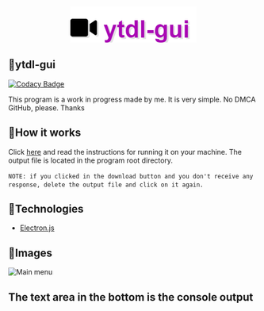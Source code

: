<p align="center">
  <img src="./src/assets/logo.png">
</p>

## 🔨ytdl-gui

[![Codacy Badge](https://api.codacy.com/project/badge/Grade/65650a48253a47e58e68ad59beaa0eb2)](https://app.codacy.com/gh/ytdl-gui/ytdl-gui?utm_source=github.com&utm_medium=referral&utm_content=ytdl-gui/ytdl-gui&utm_campaign=Badge_Grade)

This program is a work in progress made by me. It is very simple.
No DMCA GitHub, please. Thanks

## 🌠How it works
Click [here](https://github.com/snuckdev/gerador-de-dados/releases/latest)
and read the instructions for running it on your machine.
The output file is located in the program root directory.

`NOTE: if you clicked in the download button and you don't receive any response, delete the output file and click on it again.`

## 🚀Technologies

  - [Electron.js](https://github.com/electron/electron)

## 📰Images

![Main menu](https://i.imgur.com/aldAuF9.png)
## The text area in the bottom is the console output